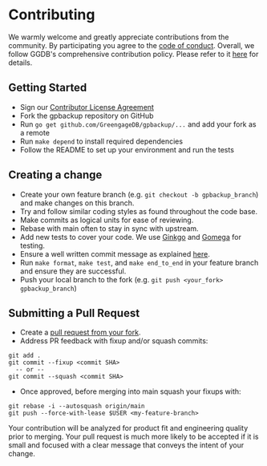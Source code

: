 # Contributing

We warmly welcome and greatly appreciate contributions from the
community. By participating you agree to the [code of
conduct](https://github.com/GreengageDB/gpbackup/blob/master/CODE-OF-CONDUCT.md).
Overall, we follow GGDB's comprehensive contribution policy. Please
refer to it [here](https://github.com/GreengageDB/greengage#contributing)
for details.

## Getting Started

* Sign our [Contributor License Agreement](https://greengagedb.org/assets/pdf/ICLA.pdf)
* Fork the gpbackup repository on GitHub
* Run `go get github.com/GreengageDB/gpbackup/...` and add your fork as a remote
* Run `make depend` to install required dependencies
* Follow the README to set up your environment and run the tests

## Creating a change

* Create your own feature branch (e.g. `git checkout -b
  gpbackup_branch`) and make changes on this branch.
* Try and follow similar coding styles as found throughout the code
  base.
* Make commits as logical units for ease of reviewing.
* Rebase with main often to stay in sync with upstream.
* Add new tests to cover your code. We use
  [Ginkgo](http://onsi.github.io/ginkgo/) and
  [Gomega](https://onsi.github.io/gomega/) for testing.
* Ensure a well written commit message as explained
  [here](https://chris.beams.io/posts/git-commit/).
* Run `make format`, `make test`, and `make end_to_end` in your
  feature branch and ensure they are successful.
* Push your local branch to the fork (e.g. `git push <your_fork>
  gpbackup_branch`)

## Submitting a Pull Request

* Create a [pull request from your
  fork](https://docs.github.com/en/github/collaborating-with-issues-and-pull-requests/creating-a-pull-request-from-a-fork).
* Address PR feedback with fixup and/or squash commits:
```
git add .
git commit --fixup <commit SHA>
  -- or --
git commit --squash <commit SHA>
```
* Once approved, before merging into main squash your fixups with:
```
git rebase -i --autosquash origin/main
git push --force-with-lease $USER <my-feature-branch>
```

Your contribution will be analyzed for product fit and engineering
quality prior to merging. Your pull request is much more likely to be
accepted if it is small and focused with a clear message that conveys
the intent of your change.
